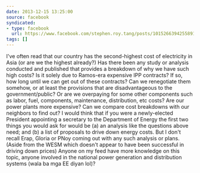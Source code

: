 ```yaml
---
date: 2013-12-15 13:25:00
source: facebook
syndicated:
- type: facebook
  url: https://www.facebook.com/stephen.roy.tang/posts/10152663942558912
tags: []
---
```


I've often read that our country has the second-highest cost of electricity in Asia (or are we the highest already?) Has there been any study or analysis conducted and published that provides a breakdown of why we have such high costs?  Is it solely due to Ramos-era expensive IPP contracts? If so, how long until we can get out of these contracts? Can we renegotiate them somehow, or at least the provisions that are disadvantageous to the government/public?  Or are we overpaying for some other components such as labor, fuel, components, maintenance, distribution, etc costs? Are our power plants more expensive? Can we compare cost breakdowns with our neighbors to find out?  I would think that if you were a newly-elected President appointing a secretary to the Department of Energy the first two things you would ask for would be (a) an analysis like the questions above need; and (b) a list of proposals to drive down energy costs. But I don't recall Erap, Gloria or PNoy coming out with any such analysis or plans. (Aside from the WESM which doesn't appear to have been successful in driving down prices)  Anyone on my feed have more knowledge on this topic, anyone involved in the national power generation and distribution systems (wala ba mga EE diyan lol)?